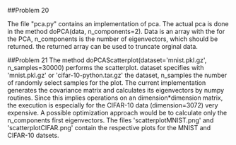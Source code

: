 ##Problem 20

The file "pca.py" contains an implementation of pca. The actual pca is done in the method doPCA(data, n_components=2). Data is an array with the for the PCA, n_components is the number of eigenvectors, which should be returned. the returned array can be used to truncate orginal data.

##Problem 21
The method doPCAScatterplot(dataset='mnist.pkl.gz', n_samples=30000) performs the scatterplot. dataset specifies with 'mnist.pkl.gz' or 'cifar-10-python.tar.gz' the dataset, n_samples the number of randomly select samples for the plot. The current implementation generates the covariance matrix and calculates its eigenvectors by numpy routines. Since this implies operations on an dimension*dimension matrix, the execution is especially for the CIFAR-10 data (dimension=3072) very expensive. A possible optimization approach would be to calculate only the n_components first eigenvectors.
The files 'scatterplotMNIST.png' and 'scatterplotCIFAR.png' contain the respective plots for the MNIST and CIFAR-10 datsets.